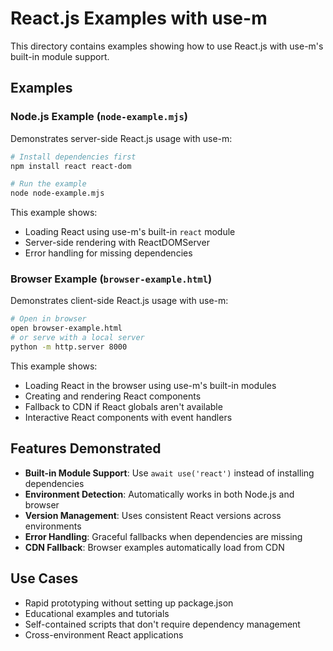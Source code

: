 # React.js Examples with use-m

This directory contains examples showing how to use React.js with use-m's built-in module support.

## Examples

### Node.js Example (`node-example.mjs`)

Demonstrates server-side React.js usage with use-m:

```bash
# Install dependencies first
npm install react react-dom

# Run the example
node node-example.mjs
```

This example shows:
- Loading React using use-m's built-in `react` module
- Server-side rendering with ReactDOMServer
- Error handling for missing dependencies

### Browser Example (`browser-example.html`)

Demonstrates client-side React.js usage with use-m:

```bash
# Open in browser
open browser-example.html
# or serve with a local server
python -m http.server 8000
```

This example shows:
- Loading React in the browser using use-m's built-in modules
- Creating and rendering React components
- Fallback to CDN if React globals aren't available
- Interactive React components with event handlers

## Features Demonstrated

- **Built-in Module Support**: Use `await use('react')` instead of installing dependencies
- **Environment Detection**: Automatically works in both Node.js and browser
- **Version Management**: Uses consistent React versions across environments
- **Error Handling**: Graceful fallbacks when dependencies are missing
- **CDN Fallback**: Browser examples automatically load from CDN

## Use Cases

- Rapid prototyping without setting up package.json
- Educational examples and tutorials
- Self-contained scripts that don't require dependency management
- Cross-environment React applications